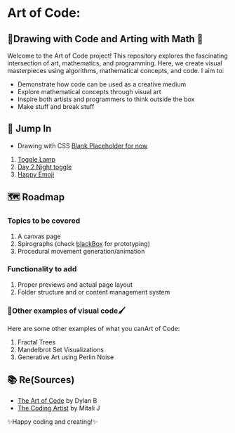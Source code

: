 # Art of Code:

## 📝Drawing with Code and Arting with Math 🧮

Welcome to the Art of Code project! This repository explores the fascinating intersection of art, mathematics, and programming. Here, we create visual masterpieces using algorithms, mathematical concepts, and code. I aim to:

- Demonstrate how code can be used as a creative medium
- Explore mathematical concepts through visual art
- Inspire both artists and programmers to think outside the box
- Make stuff and break stuff

## 🚀 Jump In

- Drawing with CSS [Blank Placeholder for now](https://manabytes.github.io/art-of-code/)

1. [Toggle Lamp](https://manabytes.github.io/art-of-code/draw-with-css/interact/lamp/)
2. [Day 2 Night toggle](https://manabytes.github.io/art-of-code/draw-with-css/interact/day-night-toggle/)
3. [Happy Emoji](https://manabytes.github.io/art-of-code/draw-with-css/static/happy-emoji/)

## 🗺️ Roadmap

### Topics to be covered

1. A canvas page
2. Spirographs (check [blackBox](https://github.com/ManaBytes/blackBox/tree/main/Geometry) for prototyping)
3. Procedural movement generation/animation

### Functionality to add

1. Proper previews and actual page layout
2. Folder structure and or content management system

### 🎨Other examples of visual code🖌️

Here are some other examples of what you canArt of Code:

1. Fractal Trees
2. Mandelbrot Set Visualizations
3. Generative Art using Perlin Noise

## 📚 Re(Sources)

- [The Art of Code](https://youtu.be/6avJHaC3C2U?si=pUJeZ1fevMiSuyuA) by Dylan B
- [The Coding Artist](https://codingartistweb.com/) by Mitali J

✨Happy coding and creating!✨
